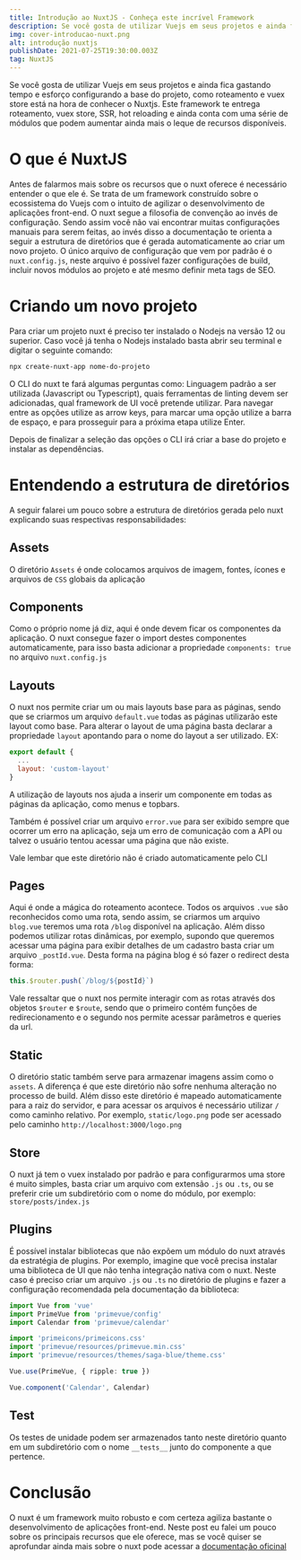 ```yaml
---
title: Introdução ao NuxtJS - Conheça este incrível Framework
description: Se você gosta de utilizar Vuejs em seus projetos e ainda fica gastando tempo e esforço configurando a base do projeto, como roteamento e vuex store está na hora de conhecer o Nuxtjs. Este framework te entrega roteamento, vuex store, SSR, hot reloading e ainda conta com uma série de módulos que podem aumentar ainda mais o leque de recursos disponíveis.
img: cover-introducao-nuxt.png
alt: introdução nuxtjs
publishDate: 2021-07-25T19:30:00.003Z
tag: NuxtJS
---
```


Se você gosta de utilizar Vuejs em seus projetos e ainda fica gastando tempo e esforço configurando a base do projeto, como roteamento e vuex store está na hora de conhecer o Nuxtjs. Este framework te entrega roteamento, vuex store, SSR, hot reloading e ainda conta com uma série de módulos que podem aumentar ainda mais o leque de recursos disponíveis.

# O que é NuxtJS

Antes de falarmos mais sobre os recursos que o nuxt oferece é necessário entender o que ele é. Se trata de um framework construído sobre o ecossistema do Vuejs com o intuito de agilizar o desenvolvimento de aplicações front-end. O nuxt segue a filosofia de convenção ao invés de configuração. Sendo assim você não vai encontrar muitas configurações manuais para serem feitas, ao invés disso a documentação te orienta a seguir a estrutura de diretórios que é gerada automaticamente ao criar um novo projeto. O único arquivo de configuração que vem por padrão é o `nuxt.config.js`, neste arquivo é possível fazer configurações de build, incluir novos módulos ao projeto e até mesmo definir meta tags de SEO.

# Criando um novo projeto

Para criar um projeto nuxt é preciso ter instalado o Nodejs na versão 12 ou superior. Caso você já tenha o Nodejs instalado basta abrir seu terminal e digitar o seguinte comando:

```bash
npx create-nuxt-app nome-do-projeto
```

O CLI do nuxt te fará algumas perguntas como: Linguagem padrão a ser utilizada (Javascript ou Typescript), quais ferramentas de linting devem ser adicionadas, qual framework de UI você pretende utilizar. Para navegar entre as opções utilize as arrow keys, para marcar uma opção utilize a barra de espaço, e para prosseguir para a próxima etapa utilize Enter.

Depois de finalizar a seleção das opções o CLI irá criar a base do projeto e instalar as dependências.

# Entendendo a estrutura de diretórios

A seguir falarei um pouco sobre a estrutura de diretórios gerada pelo nuxt explicando suas respectivas responsabilidades:

## Assets

O diretório `Assets` é onde colocamos arquivos de imagem, fontes, ícones e arquivos de `CSS` globais da aplicação

## Components

Como o próprio nome já diz, aqui é onde devem ficar os componentes da aplicação. O nuxt consegue fazer o import destes componentes automaticamente, para isso basta adicionar a propriedade `components: true` no arquivo `nuxt.config.js`

## Layouts

O nuxt nos permite criar um ou mais layouts base para as páginas, sendo que se criarmos um arquivo `default.vue` todas as páginas utilizarão este layout como base. Para alterar o layout de uma página basta declarar a propriedade `layout` apontando para o nome do layout a ser utilizado. EX:

```javascript
export default {
  ...
  layout: 'custom-layout'
}
```

A utilização de layouts nos ajuda a inserir um componente em todas as páginas da aplicação, como menus e topbars.

Também é possível criar um arquivo `error.vue` para ser exibido sempre que ocorrer um erro na aplicação, seja um erro de comunicação com a API ou talvez o usuário tentou acessar uma página que não existe.

Vale lembar que este diretório não é criado automaticamente pelo CLI

## Pages

Aqui é onde a mágica do roteamento acontece. Todos os arquivos `.vue` são reconhecidos como uma rota, sendo assim, se criarmos um arquivo `blog.vue` teremos uma rota `/blog` disponível na aplicação. Além disso podemos utilizar rotas dinâmicas, por exemplo, supondo que queremos acessar uma página para exibir detalhes de um cadastro basta criar um arquivo `_postId.vue`. Desta forma na página blog é só fazer o redirect desta forma:

```javascript
this.$router.push(`/blog/${postId}`)
```

Vale ressaltar que o nuxt nos permite interagir com as rotas através dos objetos `$router` e `$route`, sendo que o primeiro contém funções de redirecionamento e o segundo nos permite acessar parâmetros e queries da url.

## Static

O diretório static também serve para armazenar imagens assim como o `assets`. A diferença é que este diretório não sofre nenhuma alteração no processo de build. Além disso este diretório é mapeado automaticamente para a raiz do servidor, e para acessar os arquivos é necessário utilizar `/` como caminho relativo. Por exemplo, `static/logo.png` pode ser acessado pelo caminho `http://localhost:3000/logo.png`

## Store

O nuxt já tem o vuex instalado por padrão e para configurarmos uma store é muito simples, basta criar um arquivo com extensão `.js` ou `.ts`, ou se preferir crie um subdiretório com o nome do módulo, por exemplo: `store/posts/index.js`

## Plugins

É possível instalar bibliotecas que não expõem um módulo do nuxt através da estratégia de plugins. Por exemplo, imagine que você precisa instalar uma biblioteca de UI que não tenha integração nativa com o nuxt. Neste caso é preciso criar um arquivo `.js` ou `.ts` no diretório de plugins e fazer a configuração recomendada pela documentação da biblioteca:

```typescript [plugins/primevue.ts]
import Vue from 'vue'
import PrimeVue from 'primevue/config'
import Calendar from 'primevue/calendar'

import 'primeicons/primeicons.css'
import 'primevue/resources/primevue.min.css'
import 'primevue/resources/themes/saga-blue/theme.css'

Vue.use(PrimeVue, { ripple: true })

Vue.component('Calendar', Calendar)
```

## Test

Os testes de unidade podem ser armazenados tanto neste diretório quanto em um subdiretório com o nome `__tests__` junto do componente a que pertence.

# Conclusão

O nuxt é um framework muito robusto e com certeza agiliza bastante o desenvolvimento de aplicações front-end. Neste post eu falei um pouco sobre os principais recursos que ele oferece, mas se você quiser se aprofundar ainda mais sobre o nuxt pode acessar a [documentação oficinal](https://nuxtjs.org/)
